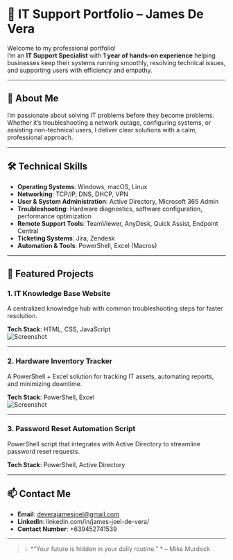 # 💼 IT Support Portfolio – James De Vera

Welcome to my professional portfolio!  
I’m an **IT Support Specialist** with **1 year of hands-on experience** helping businesses keep their systems running smoothly, resolving technical issues, and supporting users with efficiency and empathy.

---

## 🚀 About Me
I’m passionate about solving IT problems before they become problems.  
Whether it’s troubleshooting a network outage, configuring systems, or assisting non-technical users, I deliver clear solutions with a calm, professional approach.

---

## 🛠 Technical Skills
- **Operating Systems**: Windows, macOS, Linux  
- **Networking**: TCP/IP, DNS, DHCP, VPN  
- **User & System Administration**: Active Directory, Microsoft 365 Admin  
- **Troubleshooting**: Hardware diagnostics, software configuration, performance optimization  
- **Remote Support Tools**: TeamViewer, AnyDesk, Quick Assist, Endpoint Central  
- **Ticketing Systems**: Jira, Zendesk  
- **Automation & Tools**: PowerShell, Excel (Macros)

---

## 📂 Featured Projects

### 1. **IT Knowledge Base Website**
A centralized knowledge hub with common troubleshooting steps for faster resolution.

**Tech Stack**: HTML, CSS, JavaScript  
![Screenshot](assets/images/project1.png)

---

### 2. **Hardware Inventory Tracker**
A PowerShell + Excel solution for tracking IT assets, automating reports, and minimizing downtime.

**Tech Stack**: PowerShell, Excel  
![Screenshot](assets/images/project2.png)

---

### 3. **Password Reset Automation Script**
PowerShell script that integrates with Active Directory to streamline password reset requests.

**Tech Stack**: PowerShell, Active Directory

---

## 📫 Contact Me
- **Email**: deverajamesjoel@gmail.com  
- **LinkedIn**: linkedin.com/in/james-joel-de-vera/
- **Contact Number**: +639452741539
---

> 💡 *“Your future is hidden in your daily routine.” * – Mike Murdock
